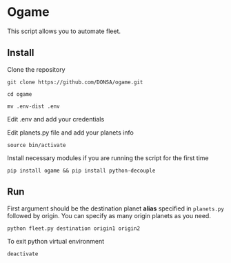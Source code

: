 # Ogame

This script allows you to automate fleet.


## Install

Clone the repository

`git clone https://github.com/DONSA/ogame.git`

`cd ogame`

`mv .env-dist .env`

Edit .env and add your credentials

Edit planets.py file and add your planets info

`source bin/activate`

Install necessary modules if you are running the script for the first time

`pip install ogame && pip install python-decouple`


## Run

First argument should be the destination planet **alias** specified in `planets.py` followed by origin.
You can specify as many origin planets as you need.

`python fleet.py destination origin1 origin2`

To exit python virtual environment

`deactivate`
